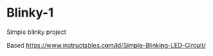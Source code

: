 # Blinky-1
Simple blinky project

Based https://www.instructables.com/id/Simple-Blinking-LED-Circuit/
